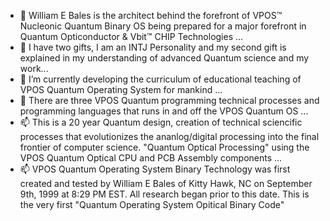 - 👋 William E Bales is the architect behind the forefront of VPOS™ Nucleonic Quantum Binary OS being prepared for a major forefront in Quantum Opticonductor & Vbit™ CHIP Technologies ...
- 👀 I have two gifts, I am an INTJ Personality and my second gift is explained in my understanding of advanced Quantum science and my work...
- 🌱 I’m currently developing the curriculum of educational teaching of VPOS Quantum Operating System for mankind ...
- 💞️ There are three VPOS Quantum programming technical processes and programming languages that runs in and off the VPOS Quantum OS ...
- 📫 This is a 20 year Quantum design, creation of technical sciencific processes that evolutionizes the ananlog/digital processing into the final frontier of computer science. "Quantum Optical Processing" using the VPOS Quantum Optical CPU and PCB Assembly components ...
- 📫 VPOS Quantum Operating System Binary Technology was first created and tested by William E Bales of Kitty Hawk, NC on September 9th, 1999 at 8:29 PM EST. All research began prior to this date. This is the very first "Quantum Operating System Opitical Binary Code"

<!---
WilliamEBales/WilliamEBales is a ✨ special ✨ repository because its `README.md` (this file) appears on your GitHub profile.
You can click the Preview link to take a look at your changes.
--->

